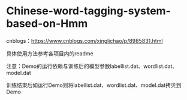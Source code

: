 # Chinese-word-tagging-system-based-on-Hmm
cnblogs：https://www.cnblogs.com/xinglichao/p/8985831.html


具体使用方法参考各项目内的readme


注意：Demo的运行依赖与训练后的模型参数labellist.dat、wordlist.dat、model.dat


训练结束后如运行Demo则将labellist.dat、wordlist.dat、model.dat拷贝到Demo

